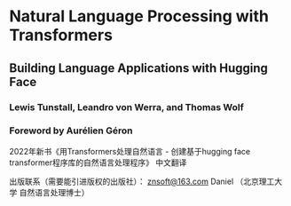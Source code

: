 # Natural Language Processing with Transformers

## Building Language Applications with Hugging Face 

### Lewis Tunstall, Leandro von Werra, and Thomas Wolf 
### Foreword by Aurélien Géron


2022年新书《用Transformers处理自然语言 - 创建基于hugging face transformer程序库的自然语言处理程序》 中文翻译

出版联系（需要能引进版权的出版社）： znsoft@163.com   Daniel （北京理工大学 自然语言处理博士）

